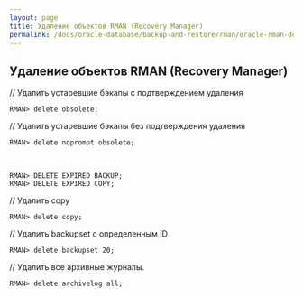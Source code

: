 ```yaml
---
layout: page
title: Удаление объектов RMAN (Recovery Manager)
permalink: /docs/oracle-database/backup-and-restore/rman/oracle-rman-delete/
---
```



<h2>Удаление объектов RMAN (Recovery Manager)</h2>


// Удалить устаревшие бэкапы с подтверждением удаления

    RMAN> delete obsolete;

// Удалить устаревшие бэкапы без подтверждения удаления

    RMAN> delete noprompt obsolete;

<br/>

    RMAN> DELETE EXPIRED BACKUP;
    RMAN> DELETE EXPIRED COPY;

// Удалить copy

    RMAN> delete copy;

// Удалить backupset с определенным ID

    RMAN> delete backupset 20;


// Удалить все архивные журналы.

    RMAN> delete archivelog all;

